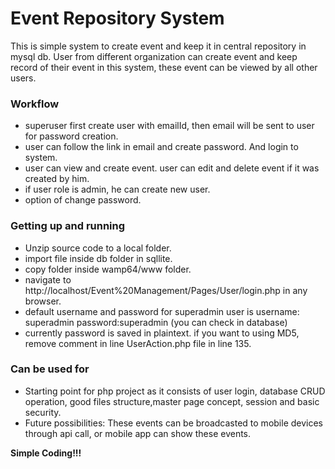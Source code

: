 # Event Repository System
This is simple system to create event and keep it in central repository in mysql db. User from different organization can create event and keep record of their event in this system, these event can be viewed by all other users. 

### Workflow
*	superuser first create user with emailId, then email will be sent to user for password creation.   
*	user can follow the link in email and create password. And login to system. 
*	user can view and create event. user can edit and delete event if it was created by him.
*	if user role is admin, he can create new user.
*	option of change password.

### Getting up and running
* Unzip source code to a local folder. 
* import file inside db folder in sqllite.
* copy folder inside wamp64/www folder. 
* navigate to http://localhost/Event%20Management/Pages/User/login.php in any browser.
* default username and password for superadmin user is username: superadmin password:superadmin (you can check in database) 
* currently password is saved in plaintext. if you want to using MD5, remove comment in  line UserAction.php file in line 135.

### Can be used for
* Starting point for php project as it consists of user login, database CRUD operation, good files structure,master page concept, session and basic security. 
* Future possibilities: These events can be broadcasted to mobile devices through api call, or mobile app can show these events.

**Simple Coding!!!**

